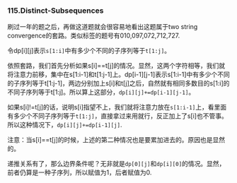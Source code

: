 ### 115.Distinct-Subsequences

刷过一年的题之后，再做这道题就会很容易地看出这题属于two string convergence的套路。类似标签的题号有010,097,072,712,727.

令dp[i][j]表示```s[1:i]```中有多少个不同的子序列等于```t[1:j]```。

依照套路，我们首先分析如果s[i]==t[j]的情况。显然，这两个字符相等，我们就将注意力前移，集中在s[1:i-1]和t[1:j-1]上。dp[i-1][j-1]表示s[1:i-1]中有多少个不同的子序列等于t[1:j-1]，两边分别加上s[i]和t[j]之后，自然就有相同多数目的s[1:i]的不同子序列等于t[1:j]。所以算上这部分，```dp[i][j]+=dp[i-1][j-1]```。

如果s[i]!=t[j]的话，说明s[i]指望不上，我们就将注意力放在```s[1:i-1]```上，看里面有多少个不同子序列等于```t[1:j]```，直接拿过来用就行，反正加上了s[i]也不管事。所以这种情况下，```dp[i][j]+=dp[i-1][j]```.

注意：当s[i]==t[j]的时候，上述的第二种情况也是要累加进去的。原因也是显然的。

递推关系有了，那么边界条件呢？无非就是```dp[0][j]```和```dp[i][0]```的情况。显然，前者仍算是一种子序列，所以赋值为1，后者赋值为0.


